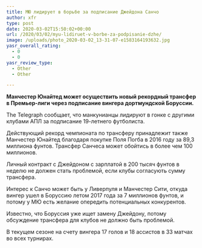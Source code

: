 ```yaml
---
title: МЮ лидирует в борьбе за подписание Джейдона Санчо
author: xfr
type: post
date: 2020-03-02T15:50:02+00:00
url: /2020/03/02/myu-lidiruet-v-borbe-za-podpisanie-dzhe/
image: /uploads/photo_2020-03-02_13-31-07-e1583164193632.jpg
yasr_overall_rating:
  - 0
  - 0
yasr_review_type:
  - Other
  - Other

---
```

**Манчестер Юнайтед может осуществить новый рекордный трансфер в Премьер-лиги через подписание вингера дортмундской Боруссии.**

The Telegraph сообщает, что манкунианцы лидируют в гонке с другими клубами АПЛ за подписание 19-летнего футболиста.

Действующий рекорд чемпионата по трансферу принадлежит также Манчестер Юнайтед благодаря покупке Поля Погба в 2016 году за 89,3 миллиона фунтов. Трансфер Санчеса может обойтись в более чем 100 миллионов.

Личный контракт с Джейдоном с зарплатой в 200 тысяч фунтов в неделю не должен стать проблемой, если клубы согласують сумму трансфера.

Интерес к Санчо может быть у Ливерпуля и Манчестер Сити, откуда вингер ушел в Боруссию летом 2017 года за 7 миллионов фунтов, и потому у МЮ есть желание опередить потенциальных конкурентов.

Известно, что Боруссия уже ищет замену Джейдону, потому обсуждение трансфера для клубов не должно быть проблемой.

В текущем сезоне на счету вингера 17 голов и 18 ассистов в 33 матчах во всех турнирах.